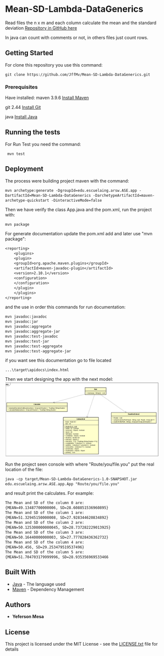 # Mean-SD-Lambda-DataGenerics
Read files the n x m and each column calculate the mean and the standard deviation
[Repository in GitHub here](https://github.com/JffMv/Mean-SD-Lambda-DataGenerics)

In java can count with comments or not, in others files just count rows.


## Getting Started

For clone this repository you use this command:
 ```
 git clone https://github.com/JffMv/Mean-SD-Lambda-DataGenerics.git
 ```

### Prerequisites

Have installed:
maven 3.9.6
[Install Maven](https://maven.apache.org/download.cgi#Installation)


git 2.44
[Install Git](https://git-scm.com/book/en/v2/Getting-Started-Installing-Git)

java
[Install Java](https://www.oracle.com/co/java/technologies/downloads/)


## Running the tests

For Run Test you need the command:

```
 mvn test
```

## Deployment

The process were building project maven with the command:

```
mvn archetype:generate -DgroupId=edu.escuelaing.arsw.ASE.app -DartifactId=Mean-SD-Lambda-DataGenerics -DarchetypeArtifactId=maven-archetype-quickstart -DinteractiveMode=false

```

Then we have verify the class App.java and the pom.xml, run the project with:

```
mvn package
```


For generate documentation update the pom.xml add and later use "mvn package":

```
<reporting>
    <plugins>
    <plugin>
    <groupId>org.apache.maven.plugins</groupId>
    <artifactId>maven-javadoc-plugin</artifactId>
    <version>2.10.1</version>
    <configuration>
    </configuration>
    </plugin>
    </plugins>
</reporting>
```

and the use in order this commands for run documentation:

```
mvn javadoc:javadoc
mvn javadoc:jar
mvn javadoc:aggregate
mvn javadoc:aggregate-jar
mvn javadoc:test-javadoc
mvn javadoc:test-jar
mvn javadoc:test-aggregate
mvn javadoc:test-aggregate-jar
```

if you want see this documentation go to file located


```
...\target\apidocs\index.html

```
Then we start designing the app with the next model:
![Diagram.png](Resource/Diagram.png)


Run the project seen console with where "Route/you/file.you" put the real location of the file:
```
java -cp target/Mean-SD-Lambda-DataGenerics-1.0-SNAPSHOT.jar edu.escuelaing.arsw.ASE.app.App "Route/you/file.you"

```
and result print the calculates.
For example:
```
The Mean and SD of the column 0 are:
{MEAN=49.13487700000006, SD=28.608851536960895}
The Mean and SD of the column 1 are:
{MEAN=51.32945150000008, SD=27.928344620834892}
The Mean and SD of the column 2 are:
{MEAN=50.125300000000045, SD=28.737282229013925}
The Mean and SD of the column 3 are:
{MEAN=50.16440000000003, SD=27.777828436362732}
The Mean and SD of the column 4 are:
{MEAN=50.456, SD=29.253479519537496}
The Mean and SD of the column 5 are:
{MEAN=51.704703179999996, SD=28.935356969533466

```
## Built With

* [Java](https://www.java.com/es/) - The language used
* [Maven](https://maven.apache.org/) - Dependency Management



## Authors

* **Yeferson Mesa**

## License

This project is licensed under the MIT License - see the [LICENSE.txt](LICENSE.txt) file for details